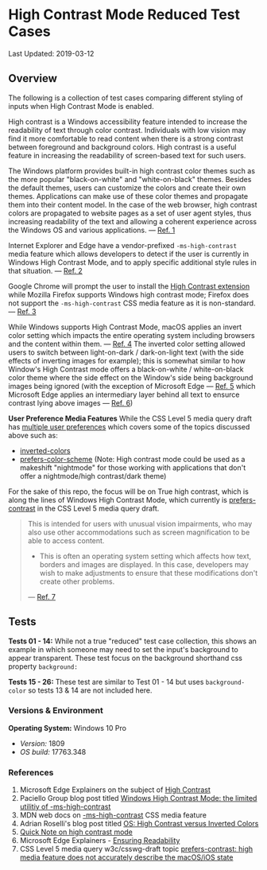 # High Contrast Mode Reduced Test Cases

Last Updated: 2019-03-12

## Overview
The following is a collection of test cases comparing different styling of inputs when High Contrast Mode is enabled.

High contrast is a Windows accessibility feature intended to increase the readability of text through color contrast. Individuals with low vision may find it more comfortable to read content when there is a strong contrast between foreground and background colors. High contrast is a useful feature in increasing the readability of screen-based text for such users.

The Windows platform provides built-in high contrast color themes such as the more popular "black-on-white" and "white-on-black" themes. Besides the default themes, users can customize the colors and create their own themes. Applications can make use of these color themes and propagate them into their content model. In the case of the web browser, high contrast colors are propagated to website pages as a set of user agent styles, thus increasing readability of the text and allowing a coherent experience across the Windows OS and various applications. — [Ref. 1](#References)

Internet Explorer and Edge have a vendor-prefixed `-ms-high-contrast` media feature which allows developers to detect if the user is currently in Windows High Contrast Mode, and to apply specific additional style rules in that situation. — [Ref. 2](#References)

Google Chrome will prompt the user to install the [High Contrast extension](https://chrome.google.com/webstore/detail/high-contrast/djcfdncoelnlbldjfhinnjlhdjlikmph) while Mozilla Firefox supports Windows high contrast mode; Firefox does not support the `-ms-high-contrast` CSS media feature as it is non-standard. — [Ref. 3](#References)

While Windows supports High Contrast Mode, macOS applies an invert color setting which impacts the entire operating system including browsers and the content within them. — [Ref. 4](#References) The inverted color setting allowed users to switch between light-on-dark / dark-on-light text (with the side effects of inverting images for example); this is somewhat similar to how Window's High Contrast mode offers a black-on-white / white-on-black color theme where the side effect on the Window's side being background images being ignored (with the exception of Microsoft Edge — [Ref. 5](#References) which Microsoft Edge applies an intermediary layer behind all text to ensurce contrast lying above images — [Ref. 6](#References))

**User Preference Media Features**
While the CSS Level 5 media query draft has [multiple user preferences](https://drafts.csswg.org/mediaqueries-5/#mf-user-preferences) which covers some of the topics discussed above such as:
 * [inverted-colors](https://drafts.csswg.org/mediaqueries-5/#inverted)
 * [prefers-color-scheme](https://drafts.csswg.org/mediaqueries-5/#prefers-color-scheme) (Note: High contrast mode could be used as a makeshift "nightmode" for those working with applications that don't offer a nightmode/high contrast/dark theme)

For the sake of this repo, the focus will be on True high contrast, which is along the lines of Windows High Contrast Mode, which currently is [prefers-contrast](https://drafts.csswg.org/mediaqueries-5/#prefers-contrast) in the CSS Level 5 media query draft.

> This is intended for users with unusual vision impairments, who may also use other accommodations such as screen magnification to be able to access content.
> * This is often an operating system setting which affects how text, borders and images are displayed. In this case, developers may wish to make adjustments to ensure that these modifications don't create other problems.
>
> — [Ref. 7](#References)

## Tests
**Tests 01 - 14:** While not a true "reduced" test case collection, this shows an example in which someone may need to set the input's background to appear transparent. These test focus on the background shorthand css property `background:`

**Tests 15 - 26:** These test are similar to Test 01 - 14 but uses `background-color` so tests 13 & 14 are not included here.


### Versions & Environment

**Operating System:** Windows 10 Pro
 - *Version:* 1809
 - *OS build:* 17763.348

### References
1. Microsoft Edge Explainers on the subject of [High Contrast](https://github.com/MicrosoftEdge/MSEdgeExplainers/blob/master/HighContrast/explainer.md)
2. Paciello Group blog post titled [Windows High Contrast Mode: the limited utilitiy of -ms-high-contrast](https://developer.paciellogroup.com/blog/2016/12/windows-high-contrast-mode-the-limited-utility-of-ms-high-contrast/)
3. MDN web docs on [-ms-high-contrast](https://developer.mozilla.org/en-US/docs/Web/CSS/@media/-ms-high-contrast) CSS media feature
4. Adrian Roselli's blog post titled [OS: High Contrast versus Inverted Colors](http://adrianroselli.com/2017/11/os-high-contrast-versus-inverted-colors.html)
5. [Quick Note on high contrast mode](https://www.scottohara.me/blog/2019/02/12/high-contrast-aria-and-images.html#background-images-are-mostly-ignored)
6. Microsoft Edge Explainers - [Ensuring Readability](https://github.com/MicrosoftEdge/MSEdgeExplainers/blob/master/HighContrast/explainer.md#ensuring-readability)
7. CSS Level 5 media query w3c/csswg-draft topic [prefers-contrast: high media feature does not accurately describe the macOS/iOS state](https://github.com/w3c/csswg-drafts/issues/2943#issuecomment-452164677)
